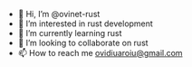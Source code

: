 - 👋 Hi, I’m @ovinet-rust
- 👀 I’m interested in rust development
- 🌱 I’m currently learning rust
- 💞️ I’m looking to collaborate on rust
- 📫 How to reach me ovidiuaroiu@gmail.com

<!---
ovinet-rust/ovinet-rust is a ✨ special ✨ repository because its `README.md` (this file) appears on your GitHub profile.
You can click the Preview link to take a look at your changes.
--->
